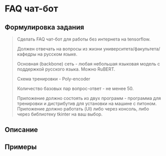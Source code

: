 # FAQ чат-бот

## Формулировка задания

> Сделать FAQ чат-бот для работы без интернета на tensorflow.
> 
> Должен отвечать на вопросы из жизни университета/факультета/кафедры на русском языке.
> 
> Основная (backbone) сеть - любая небольшая языковая модель с поддержкой русского языка. Можно RuBERT.
> 
> Схема тренировки - Poly-encoder
> 
> Количество базовых пар вопрос-ответ - не менее 50.
> 
> Приложение должно состоять из двух программ - программа для тренировки и дистрибутив для установки на машине с питоном. Приложение должно работать (UI) либо через консоль, либо через библиотеку tkinter на ваш выбор.

## Описание

## Примеры